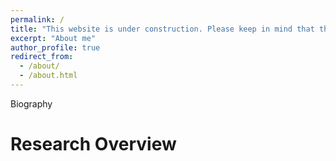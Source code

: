 ```yaml
---
permalink: /
title: "This website is under construction. Please keep in mind that the information might not be valid as long as you can see this note. Thanks!"
excerpt: "About me"
author_profile: true
redirect_from: 
  - /about/
  - /about.html
---
```


Biography 

Research Overview
======
